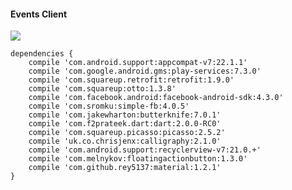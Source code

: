 #### Events Client

![](https://travis-ci.org/NicolaGenesin/Smart-Events.svg)

    dependencies {
        compile 'com.android.support:appcompat-v7:22.1.1'
        compile 'com.google.android.gms:play-services:7.3.0'
        compile 'com.squareup.retrofit:retrofit:1.9.0'
        compile 'com.squareup:otto:1.3.8'
        compile 'com.facebook.android:facebook-android-sdk:4.3.0'
        compile 'com.sromku:simple-fb:4.0.5'
        compile 'com.jakewharton:butterknife:7.0.1'
        compile 'com.f2prateek.dart:dart:2.0.0-RC0'
        compile 'com.squareup.picasso:picasso:2.5.2'
        compile 'uk.co.chrisjenx:calligraphy:2.1.0'
        compile 'com.android.support:recyclerview-v7:21.0.+'
        compile 'com.melnykov:floatingactionbutton:1.3.0'
        compile 'com.github.rey5137:material:1.2.1'
    }
